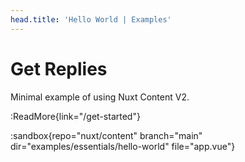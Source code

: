 ```yaml
---
head.title: 'Hello World | Examples'
---
```


# Get Replies

Minimal example of using Nuxt Content V2.

:ReadMore{link="/get-started"}

:sandbox{repo="nuxt/content" branch="main" dir="examples/essentials/hello-world" file="app.vue"}
